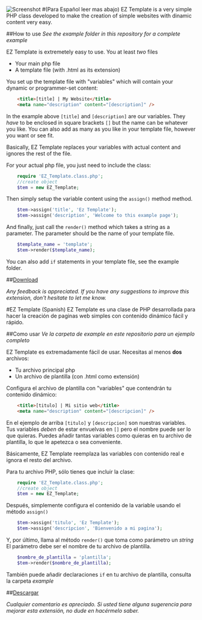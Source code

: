 ![Screenshot](http://i.imgur.com/nuIFwxr.png)
#(Para Español leer mas abajo)
EZ Template is a very simple PHP class developed to make the creation of simple websites with dinamic content very easy.

##How to use
*See the example folder in this repository for a complete example*

EZ Template is extremetely easy to use.
You at least *two* files
* Your main php file
* A template file (with .html as its extension)

You set up the template file with "variables" which will contain your dynamic or programmer-set content:

```html
	<title>[title] | My Website</title>
	<meta name="description" content="[description]" />
```

In the example above ```[title]``` and ```[description]``` are our variables.
They *have* to be enclosed in square brackets ```[]``` but the name can be whatever you like.
You can also add as many as you like in your template file, however you want or see fit.

Basically, EZ Template replaces your variables with actual content and ignores the rest of the file.

For your actual php file, you just need to include the class:

```php
	require 'EZ_Template.class.php';
	//create object
	$tem = new EZ_Template;
```

Then simply setup the variable content using the ```assign()``` method method.

```php
	$tem->assign('title', 'Ez Template');
	$tem->assign('description', 'Welcome to this example page');
```

And finally, just call the ```render()``` method which takes a string as a parameter.
The parameter should be the name of your template file.

```php
	$template_name = 'template';
	$tem->render($template_name);
```

You can also add ```if``` statements in your template file, see the example folder.

##[Download](https://github.com/OverStruck/EZ-Template/releases)

*Any feedback is appreciated. If you have any suggestions to improve this extension, don't hesitate to let me know.*

#EZ Template (Spanish)
EZ Template es una clase de PHP desarrollada para hacer la creación de paginas web simples con contenido dinámico fácil y rápido.

##Como usar
*Ve la carpeta de *example* en este repositorio para un ejemplo completo*

EZ Template es extremadamente fácil de usar.
Necesitas al menos **dos** archivos:
* Tu archivo principal php
* Un archivo de plantilla (con .html como extensión)

Configura el archivo de plantilla con "variables" que contendrán tu contenido dinámico:

```html
	<title>[titulo] | Mi sitio web</title>
	<meta name="description" content="[descripcion]" />
```

En el ejemplo de arriba ```[titulo]``` y ```[descripcion]``` son nuestras variables.
Tus variables *deben* de estar envuelvas en ```[]``` pero el nombre puede ser lo que quieras.
Puedes añadir tantas variables como quieras en tu archivo de plantilla, lo que le apetezca o sea conveniente.

Básicamente, EZ Template reemplaza las variables con contenido real e ignora el resto del archivo.

Para tu archivo PHP, sólo tienes que incluir la clase:

```php
	require 'EZ_Template.class.php';
	//create object
	$tem = new EZ_Template;
```

Después, simplemente configura el contenido de la variable usando el método ```assign()```

```php
	$tem->assign('titulo', 'Ez Template');
	$tem->assign('descripcion', 'Bienvenido a mi pagina');
```

Y, por último, llama al método ```render()``` que toma como parámetro un *string*
El parámetro debe ser el nombre de tu archivo de plantilla.

```php
	$nombre_de_plantilla = 'plantilla';
	$tem->render($nombre_de_plantilla);
```

También puede añadir declaraciones ```if``` en tu archivo de plantilla, consulta la carpeta *example*

##[Descargar](https://github.com/OverStruck/EZ-Template/releases)

*Cualquier comentario es apreciado. Si usted tiene alguna sugerencia para mejorar esta extensión, no dude en hacérmelo saber.*
